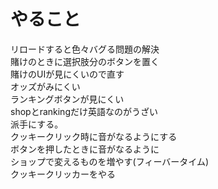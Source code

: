 # やること
リロードすると色々バグる問題の解決  
賭けのときに選択肢分のボタンを置く    
賭けのUIが見にくいので直す  
オッズがみにくい  
ランキングボタンが見にくい  
shopとrankingだけ英語なのがうざい  
派手にする。  
クッキークリック時に音がなるようにする  
ボタンを押したときに音がなるように  
ショップで変えるものを増やす(フィーバータイム)  
クッキークリッカーをやる  
